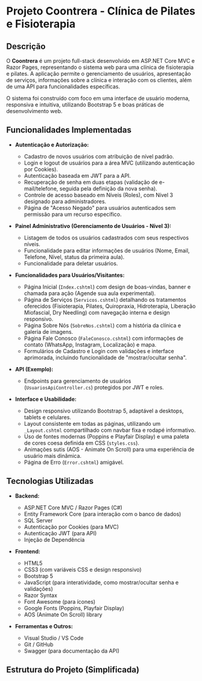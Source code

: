 # Projeto Coontrera - Clínica de Pilates e Fisioterapia

## Descrição

O **Coontrera** é um projeto full-stack desenvolvido em ASP.NET Core MVC e Razor Pages, representando o sistema web para uma clínica de fisioterapia e pilates. A aplicação permite o gerenciamento de usuários, apresentação de serviços, informações sobre a clínica e interação com os clientes, além de uma API para funcionalidades específicas.

O sistema foi construído com foco em uma interface de usuário moderna, responsiva e intuitiva, utilizando Bootstrap 5 e boas práticas de desenvolvimento web.

## Funcionalidades Implementadas

* **Autenticação e Autorização:**
    * Cadastro de novos usuários com atribuição de nível padrão.
    * Login e logout de usuários para a área MVC (utilizando autenticação por Cookies).
    * Autenticação baseada em JWT para a API.
    * Recuperação de senha em duas etapas (validação de e-mail/telefone, seguida pela definição da nova senha).
    * Controle de acesso baseado em Níveis (Roles), com Nível 3 designado para administradores.
    * Página de "Acesso Negado" para usuários autenticados sem permissão para um recurso específico.

* **Painel Administrativo (Gerenciamento de Usuários - Nível 3):**
    * Listagem de todos os usuários cadastrados com seus respectivos níveis.
    * Funcionalidade para editar informações de usuários (Nome, Email, Telefone, Nível, status da primeira aula).
    * Funcionalidade para deletar usuários.

* **Funcionalidades para Usuários/Visitantes:**
    * Página Inicial (`Index.cshtml`) com design de boas-vindas, banner e chamada para ação (Agende sua aula experimental).
    * Página de Serviços (`Servicos.cshtml`) detalhando os tratamentos oferecidos (Fisioterapia, Pilates, Quiropraxia, Hidroterapia, Liberação Miofascial, Dry Needling) com navegação interna e design responsivo.
    * Página Sobre Nós (`SobreNos.cshtml`) com a história da clínica e galeria de imagens.
    * Página Fale Conosco (`FaleConosco.cshtml`) com informações de contato (WhatsApp, Instagram, Localização) e mapa.
    * Formulários de Cadastro e Login com validações e interface aprimorada, incluindo funcionalidade de "mostrar/ocultar senha".

* **API (Exemplo):**
    * Endpoints para gerenciamento de usuários (`UsuariosApiController.cs`) protegidos por JWT e roles.

* **Interface e Usabilidade:**
    * Design responsivo utilizando Bootstrap 5, adaptável a desktops, tablets e celulares.
    * Layout consistente em todas as páginas, utilizando um `_Layout.cshtml` compartilhado com navbar fixa e rodapé informativo.
    * Uso de fontes modernas (Poppins e Playfair Display) e uma paleta de cores coesa definida em CSS (`styles.css`).
    * Animações sutis (AOS - Animate On Scroll) para uma experiência de usuário mais dinâmica.
    * Página de Erro (`Error.cshtml`) amigável.

## Tecnologias Utilizadas

* **Backend:**
    * ASP.NET Core MVC / Razor Pages (C#)
    * Entity Framework Core (para interação com o banco de dados)
    * SQL Server 
    * Autenticação por Cookies (para MVC)
    * Autenticação JWT (para API)
    * Injeção de Dependência

* **Frontend:**
    * HTML5
    * CSS3 (com variáveis CSS e design responsivo)
    * Bootstrap 5
    * JavaScript (para interatividade, como mostrar/ocultar senha e validações)
    * Razor Syntax
    * Font Awesome (para ícones)
    * Google Fonts (Poppins, Playfair Display)
    * AOS (Animate On Scroll) library

* **Ferramentas e Outros:**
    * Visual Studio / VS Code
    * Git / GitHub
    * Swagger (para documentação da API)

## Estrutura do Projeto (Simplificada)
